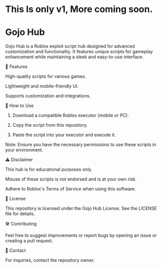 # This Is only v1, More coming soon.

# Gojo Hub

Gojo Hub is a Roblox exploit script hub designed for advanced customization and functionality. It features unique scripts for gameplay enhancement while maintaining a sleek and easy-to-use interface.

🚀 Features

High-quality scripts for various games.

Lightweight and mobile-friendly UI.

Supports customization and integrations.


📖 How to Use

1. Download a compatible Roblox executor (mobile or PC).


2. Copy the script from this repository.


3. Paste the script into your executor and execute it.



Note: Ensure you have the necessary permissions to use these scripts in your environment.

⚠️ Disclaimer

This hub is for educational purposes only.

Misuse of these scripts is not endorsed and is at your own risk.

Adhere to Roblox's Terms of Service when using this software.


📜 License

This repository is licensed under the Gojo Hub License. See the LICENSE file for details.

🛠️ Contributing

Feel free to suggest improvements or report bugs by opening an issue or creating a pull request.

📧 Contact

For inquiries, contact the repository owner.
